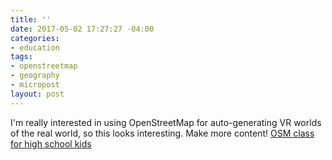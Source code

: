 ```yaml
---
title: ''
date: 2017-05-02 17:27:27 -04:00
categories:
- education
tags:
- openstreetmap
- geography
- micropost
layout: post
---
```


I'm really interested in using OpenStreetMap for auto-generating VR worlds of the real world, so this looks interesting. Make more content! [OSM class for high school kids](https://github.com/shawnmgoulet/teachosm-for-high-school/blob/master/README.md)

